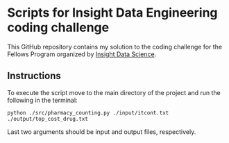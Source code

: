 # Scripts for Insight Data Engineering coding challenge
This GitHub repository contains my solution to the coding challenge for the Fellows Program organized by [Insight Data Science](https://www.insightdatascience.com/).

## Instructions
To execute the script move to the main directory of the project and run the following in the terminal:

```
python ./src/pharmacy_counting.py ./input/itcont.txt ./output/top_cost_drug.txt
```

Last two arguments should be input and output files, respectively.
